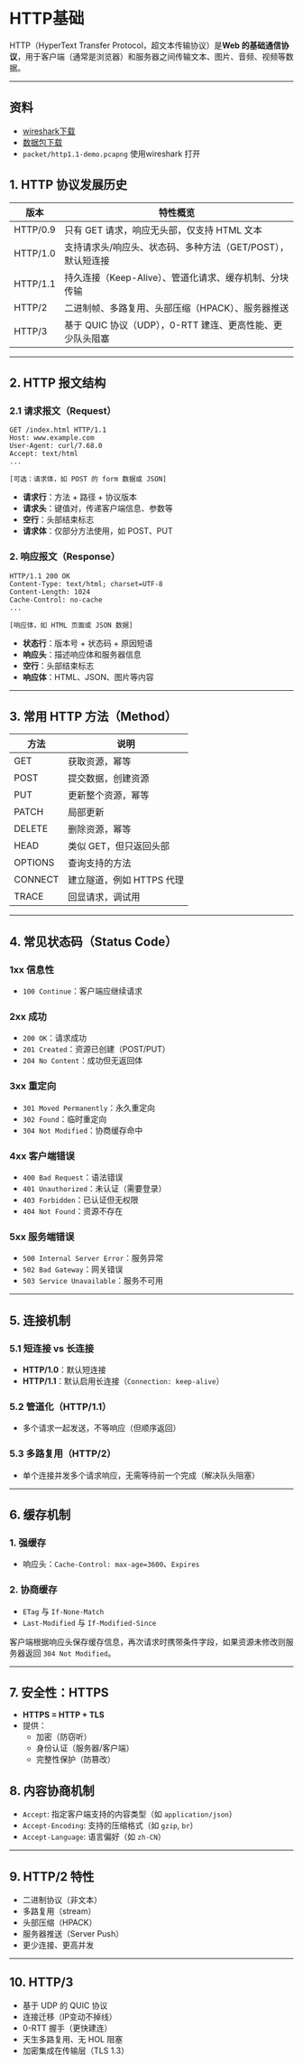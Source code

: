 # HTTP基础

HTTP（HyperText Transfer Protocol，超文本传输协议）是**Web 的基础通信协议**，用于客户端（通常是浏览器）和服务器之间传输文本、图片、音频、视频等数据。

---

## 资料

- [wireshark下载](https://www.wireshark.org/download.html)
- [数据包下载](./packet/http1.1-demo.pcapng)
- `packet/http1.1-demo.pcapng` 使用wireshark 打开


## 1. HTTP 协议发展历史

| 版本     | 特性概览 |
|----------|----------|
| HTTP/0.9 | 只有 GET 请求，响应无头部，仅支持 HTML 文本 |
| HTTP/1.0 | 支持请求头/响应头、状态码、多种方法（GET/POST），默认短连接 |
| HTTP/1.1 | 持久连接（Keep-Alive）、管道化请求、缓存机制、分块传输 |
| HTTP/2   | 二进制帧、多路复用、头部压缩（HPACK）、服务器推送 |
| HTTP/3   | 基于 QUIC 协议（UDP），0-RTT 建连、更高性能、更少队头阻塞 |

---

## 2. HTTP 报文结构

### 2.1 请求报文（Request）

```
GET /index.html HTTP/1.1
Host: www.example.com
User-Agent: curl/7.68.0
Accept: text/html
...

[可选：请求体，如 POST 的 form 数据或 JSON]
```

- **请求行**：方法 + 路径 + 协议版本
- **请求头**：键值对，传递客户端信息、参数等
- **空行**：头部结束标志
- **请求体**：仅部分方法使用，如 POST、PUT

### 2. 响应报文（Response）

```
HTTP/1.1 200 OK
Content-Type: text/html; charset=UTF-8
Content-Length: 1024
Cache-Control: no-cache
...

[响应体，如 HTML 页面或 JSON 数据]
```

- **状态行**：版本号 + 状态码 + 原因短语
- **响应头**：描述响应体和服务器信息
- **空行**：头部结束标志
- **响应体**：HTML、JSON、图片等内容

---

## 3. 常用 HTTP 方法（Method）

| 方法   | 说明 |
|--------|------|
| GET    | 获取资源，幂等 |
| POST   | 提交数据，创建资源 |
| PUT    | 更新整个资源，幂等 |
| PATCH  | 局部更新 |
| DELETE | 删除资源，幂等 |
| HEAD   | 类似 GET，但只返回头部 |
| OPTIONS| 查询支持的方法 |
| CONNECT| 建立隧道，例如 HTTPS 代理 |
| TRACE  | 回显请求，调试用 |

---

## 4. 常见状态码（Status Code）

### 1xx 信息性
- `100 Continue`：客户端应继续请求

### 2xx 成功
- `200 OK`：请求成功
- `201 Created`：资源已创建（POST/PUT）
- `204 No Content`：成功但无返回体

### 3xx 重定向
- `301 Moved Permanently`：永久重定向
- `302 Found`：临时重定向
- `304 Not Modified`：协商缓存命中

### 4xx 客户端错误
- `400 Bad Request`：语法错误
- `401 Unauthorized`：未认证（需要登录）
- `403 Forbidden`：已认证但无权限
- `404 Not Found`：资源不存在

### 5xx 服务端错误
- `500 Internal Server Error`：服务异常
- `502 Bad Gateway`：网关错误
- `503 Service Unavailable`：服务不可用

---

## 5. 连接机制

### 5.1 短连接 vs 长连接
- **HTTP/1.0**：默认短连接
- **HTTP/1.1**：默认启用长连接（`Connection: keep-alive`）

### 5.2 管道化（HTTP/1.1）
- 多个请求一起发送，不等响应（但顺序返回）

### 5.3 多路复用（HTTP/2）
- 单个连接并发多个请求响应，无需等待前一个完成（解决队头阻塞）

---

## 6. 缓存机制

### 1. 强缓存
- 响应头：`Cache-Control: max-age=3600`、`Expires`

### 2. 协商缓存
- `ETag` 与 `If-None-Match`
- `Last-Modified` 与 `If-Modified-Since`

客户端根据响应头保存缓存信息，再次请求时携带条件字段，如果资源未修改则服务器返回 `304 Not Modified`。

---

## 7. 安全性：HTTPS

- **HTTPS = HTTP + TLS**
- 提供：
    - 加密（防窃听）
    - 身份认证（服务器/客户端）
    - 完整性保护（防篡改）


## 8. 内容协商机制

- `Accept`: 指定客户端支持的内容类型（如 `application/json`）
- `Accept-Encoding`: 支持的压缩格式（如 `gzip`, `br`）
- `Accept-Language`: 语言偏好（如 `zh-CN`）

---

## 9. HTTP/2 特性

- 二进制协议（非文本）
- 多路复用（stream）
- 头部压缩（HPACK）
- 服务器推送（Server Push）
- 更少连接、更高并发

---

## 10. HTTP/3

- 基于 UDP 的 QUIC 协议
- 连接迁移（IP变动不掉线）
- 0-RTT 握手（更快建连）
- 天生多路复用、无 HOL 阻塞
- 加密集成在传输层（TLS 1.3）


